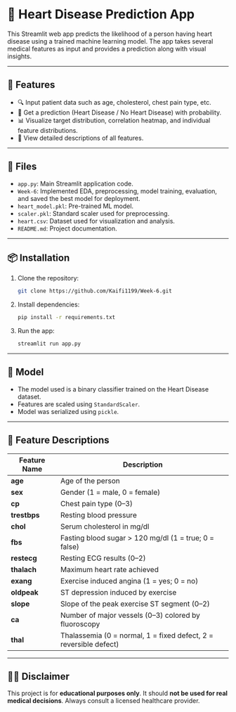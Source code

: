 # 💓 Heart Disease Prediction App

This Streamlit web app predicts the likelihood of a person having heart disease using a trained machine learning model. The app takes several medical features as input and provides a prediction along with visual insights.

---

## 🚀 Features

- 🔍 Input patient data such as age, cholesterol, chest pain type, etc.
- 🤖 Get a prediction (Heart Disease / No Heart Disease) with probability.
- 📊 Visualize target distribution, correlation heatmap, and individual feature distributions.
- 📘 View detailed descriptions of all features.

---

## 📂 Files

- `app.py`: Main Streamlit application code.
- `Week-6`: Implemented EDA, preprocessing, model training, evaluation, and saved the best model for deployment.
- `heart_model.pkl`: Pre-trained ML model.
- `scaler.pkl`: Standard scaler used for preprocessing.
- `heart.csv`: Dataset used for visualization and analysis.
- `README.md`: Project documentation.

---

## 📦 Installation

1. Clone the repository:
    ```bash
    git clone https://github.com/Kaifi1199/Week-6.git
    ```

2. Install dependencies:
    ```bash
    pip install -r requirements.txt
    ```

3. Run the app:
    ```bash
    streamlit run app.py
    ```

---

## 🧠 Model

- The model used is a binary classifier trained on the Heart Disease dataset.
- Features are scaled using `StandardScaler`.
- Model was serialized using `pickle`.

---

## 📝 Feature Descriptions

| Feature Name | Description                                                              |
| ------------ | ------------------------------------------------------------------------ |
| **age**      | Age of the person                                                        |
| **sex**      | Gender (1 = male, 0 = female)                                            |
| **cp**       | Chest pain type (0–3)                                                    |
| **trestbps** | Resting blood pressure                                                   |
| **chol**     | Serum cholesterol in mg/dl                                               |
| **fbs**      | Fasting blood sugar > 120 mg/dl (1 = true; 0 = false)                    |
| **restecg**  | Resting ECG results (0–2)                                                |
| **thalach**  | Maximum heart rate achieved                                              |
| **exang**    | Exercise induced angina (1 = yes; 0 = no)                                |
| **oldpeak**  | ST depression induced by exercise                                        |
| **slope**    | Slope of the peak exercise ST segment (0–2)                              |
| **ca**       | Number of major vessels (0–3) colored by fluoroscopy                     |
| **thal**     | Thalassemia (0 = normal, 1 = fixed defect, 2 = reversible defect)        |

---

## 👨‍⚕️ Disclaimer

This project is for **educational purposes only**. It should **not be used for real medical decisions**. Always consult a licensed healthcare provider.
